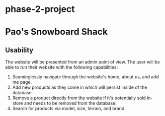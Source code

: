 # phase-2-project

# Pao's Snowboard Shack

## Usability

The website will be presented from an admin point of view. The user will be able to run their website with the following capabilities:

1. Seaminglessly navigate through the website's home, about us, and add me page.
2. Add new products as they come in which will persist inside of the database.
3. Remove a product directly from the website if it's potentially sold in-store and needs to be removed from the database.
4. Search for products via model, size, terrain, and brand.